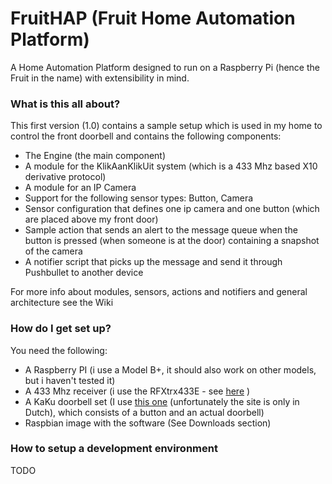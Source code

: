 # FruitHAP (Fruit Home Automation Platform) #

A Home Automation Platform designed to run on a Raspberry Pi (hence the Fruit in the name) with extensibility in mind.

### What is this all about? ###

This first version (1.0) contains a sample setup which is used in my home to control the front doorbell and contains the following components:

* The Engine (the main component)
* A module for the KlikAanKlikUit system (which is a 433 Mhz based X10 derivative protocol)
* A module for an IP Camera
* Support for the following sensor types: Button, Camera
* Sensor configuration that defines one ip camera and one button (which are placed above my front door)
* Sample action that sends an alert to the message queue when the button is pressed (when someone is at the door) containing a snapshot of the camera
* A notifier script that picks up the message and send it through Pushbullet to another device

For more info about modules, sensors, actions and notifiers and general architecture see the Wiki

### How do I get set up? ###

You need the following:

* A Raspberry PI (i use a Model B+, it should also work on other models, but i haven't tested it)
* A 433 Mhz receiver (i use the RFXtrx433E - see [here](http://www.rfxcom.com) )
* A KaKu doorbell set (I use [this one](http://www.klikaanklikuit.nl/shop/nl/producten-1/draadloze-deurbellen/draadloze-deurbel-acdb-7000ac-1/) (unfortunately the site is only in Dutch), which consists of a button and an actual doorbell)
* Raspbian image with the software (See Downloads section)




### How to setup a development environment ###

TODO